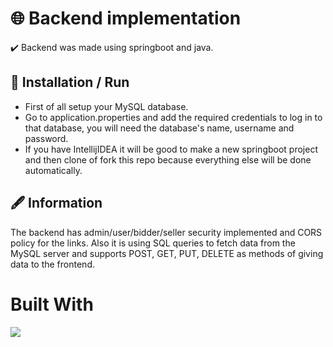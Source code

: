 
# :globe_with_meridians: Backend implementation

:heavy_check_mark: Backend was made using springboot and java.

## :hammer: Installation / Run

- First of all setup your MySQL database.
- Go to application.properties and add the required credentials to log in to that database, you will need the database's name, username and password.
- If you have IntellijIDEA it will be good to make a new springboot project and then clone of fork this repo because everything else will be done automatically.




## :fountain_pen: Information

The backend has admin/user/bidder/seller security implemented and CORS policy for the links. Also it is using SQL queries to fetch data from the MySQL server and supports POST, GET, PUT, DELETE as methods of giving data to the frontend.

# Built With
![](https://img.shields.io/badge/Java-ED8B00?style=for-the-badge&logo=java&logoColor=white)
